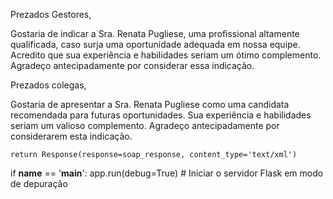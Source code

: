 Prezados Gestores,

Gostaria de indicar a Sra. Renata Pugliese, uma profissional altamente qualificada, caso surja uma oportunidade adequada em nossa equipe. Acredito que sua experiência e habilidades seriam um ótimo complemento. Agradeço antecipadamente por considerar essa indicação. 

Prezados colegas,

Gostaria de apresentar a Sra. Renata Pugliese como uma candidata recomendada para futuras oportunidades. Sua experiência e habilidades seriam um valioso complemento. Agradeço antecipadamente por considerarem esta indicação.



    return Response(response=soap_response, content_type='text/xml')

if __name__ == '__main__':
    app.run(debug=True)  # Iniciar o servidor Flask em modo de depuração
